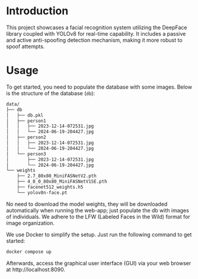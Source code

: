 # Introduction
This project showcases a facial recognition system utilizing the DeepFace library coupled with YOLOv8 for real-time capability. It includes a passive and active anti-spoofing detection mechanism, making it more robust to spoof attempts.

# Usage
To get started, you need to populate the database with some images. Below is the structure of the database (`db`):

```bash
data/
├── db
│   ├── db.pkl
│   ├── person1
│   │   ├── 2023-12-14-072531.jpg
│   │   └── 2024-06-19-204427.jpg
│   ├── person2
│   │   ├── 2023-12-14-072531.jpg
│   │   └── 2024-06-19-204427.jpg
│   └── person3
│       ├── 2023-12-14-072531.jpg
│       └── 2024-06-19-204427.jpg
└── weights
    ├── 2.7_80x80_MiniFASNetV2.pth
    ├── 4_0_0_80x80_MiniFASNetV1SE.pth
    ├── facenet512_weights.h5
    └── yolov8n-face.pt
```

No need to download the model weights, they will be downloaded automatically when running the web-app; just populate the db with images of individuals. We adhere to the LFW (Labeled Faces in the Wild) format for image organization.

We use Docker to simplify the setup. Just run the following command to get started:
```bash
docker compose up
```

Afterwards, access the graphical user interface (GUI) via your web browser at http://localhost:8090.
